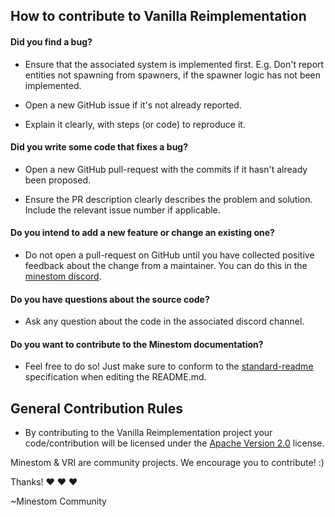 ## How to contribute to Vanilla Reimplementation
#### **Did you find a bug?**
* Ensure that the associated system is implemented first. E.g. Don't report entities not spawning from spawners, if the spawner logic has not been implemented.

* Open a new GitHub issue if it's not already reported.

* Explain it clearly, with steps (or code) to reproduce it. 

#### **Did you write some code that fixes a bug?**
* Open a new GitHub pull-request with the commits if it hasn't already been proposed.

* Ensure the PR description clearly describes the problem and solution. Include the relevant issue number if applicable.

#### **Do you intend to add a new feature or change an existing one?**
* Do not open a pull-request on GitHub until you have collected positive feedback about the change from a maintainer. You can do this in the [minestom discord](https://discord.gg/pkFRvqB).

#### **Do you have questions about the source code?**
* Ask any question about the code in the associated discord channel.

#### **Do you want to contribute to the Minestom documentation?**
* Feel free to do so! Just make sure to conform to the [standard-readme](https://github.com/RichardLitt/standard-readme) specification when editing the README.md.

## General Contribution Rules
* By contributing to the Vanilla Reimplementation project your code/contribution will be licensed under the [Apache Version 2.0](../LICENSE) license.

Minestom & VRI are community projects. We encourage you to contribute! :)

Thanks! :heart: :heart: :heart:

~Minestom Community
